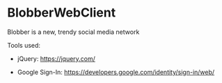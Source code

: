 # BlobberWebClient
Blobber is a new, trendy social media network

Tools used:

- jQuery: https://jquery.com/

- Google Sign-In: https://developers.google.com/identity/sign-in/web/
